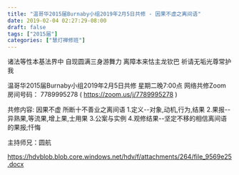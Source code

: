 ```yaml
---
title: "温哥华2015届Burnaby小组2019年2月5日共修 - 因果不虚之离间语"
date: 2019-02-04 02:27:29-08:00
draft: false
tags: ["2015届"]
categories: ["慧灯禅修班"]
---
```

诸法等性本基法界中 自现圆满三身游舞力
离障本来怙主龙钦巴 祈请无垢光尊常护我

温哥华2015届Burnaby小组2019年2月5日共修
星期二晚7:00点
网络共修Zoom房间号码： 7789995278 ( https://zoom.us/j/7789995278 )

共修内容:
因果不虚 所断十不善业之离间语
1.定义--对象,动机,行为,结果
2.果报--异熟果,等流果,增上果,士用果
3.公案与实例
4.观修结果--坚定不移的相信离间语的果报;忏悔

主持师兄：圆航  

https://hdvblob.blob.core.windows.net/hdv/f/attachments/264/file_9569e25.docx
